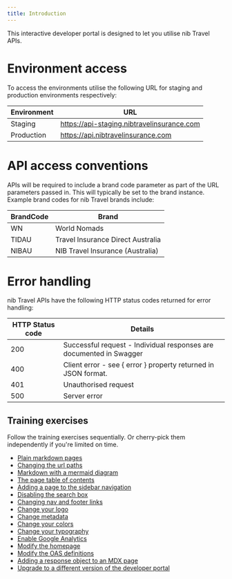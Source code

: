 ```yaml
---
title: Introduction
---
```


This interactive developer portal is designed to let you utilise nib Travel APIs.
# Environment access

To access the environments utilise the following URL for staging and production environments respectively:

| Environment  | URL |
| ------------- | ------------- |
| Staging  | https://api-staging.nibtravelinsurance.com  |
| Production  | https://api.nibtravelinsurance.com |

# API access conventions

APIs will be required to include a brand code parameter as part of the URL parameters passed in. This will typically be set to the brand instance. Example brand codes for nib Travel brands include:

| BrandCode  | Brand |
| ------------- | ------------- |
| WN  | World Nomads  |
| TIDAU  | Travel Insurance Direct Australia |
| NIBAU  | NIB Travel Insurance (Australia) |

# Error handling

nib Travel APIs have the following HTTP status codes returned for error handling:

| HTTP Status code  | Details |
| ------------- | ------------- |
| 200  | Successful request - Individual responses are documented in Swagger  |
| 400  | Client error - see { error } property returned in JSON format. |
| 401  | Unauthorised request |
| 500  | Server error |

## Training exercises

Follow the training exercises sequentially.
Or cherry-pick them independently if you're limited on time.

- [Plain markdown pages](markdown.md)
- [Changing the url paths](awesome/folders.md)
- [Markdown with a mermaid diagram](quotepurchaseflows.md.md)
- [The page table of contents](page-table-of-contents.md)
- [Adding a page to the sidebar navigation](sidebar-nav.md)
- [Disabling the search box](search.md)
- [Changing nav and footer links](nav-footer.md)
- [Change your logo](logo.md)
- [Change metadata](metadata.md)
- [Change your colors](colors.md)
- [Change your typography](typography.md)
- [Enable Google Analytics](analytics.md)
- [Modify the homepage](home-page.md)
- [Modify the OAS definitions](oas-definitions.md)
- [Adding a response object to an MDX page](mdx.mdx)
- [Upgrade to a different version of the developer portal](upgrade.md)
